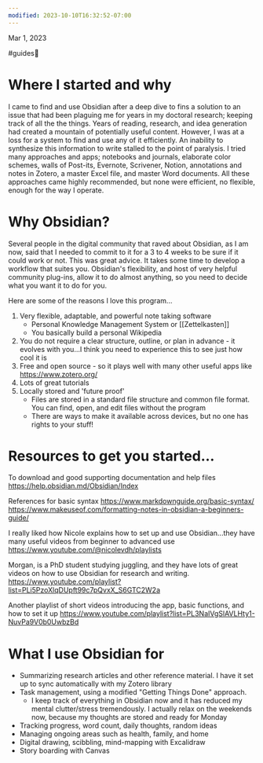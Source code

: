 ```yaml
---
modified: 2023-10-10T16:32:52-07:00
---
```

Mar 1, 2023

 #guides🦮 

# Where I started and why

I came to find and use Obsidian after a deep dive to fins a solution to an issue that had been plaguing me for years in my doctoral research;  keeping track of all the the things.  Years of reading, research, and idea generation had created a mountain of potentially useful content. However, I was at a loss for a system to find and use any of it efficiently.  An inability to synthesize this information to write stalled to the point of paralysis.  I tried many approaches and apps;  notebooks and journals, elaborate color schemes, walls of Post-its, Evernote, Scrivener, Notion, annotations and notes in Zotero, a master Excel file, and master Word documents.  All these approaches came highly recommended, but none were efficient, no flexible, enough for the way I operate.

# Why Obsidian?

Several people in the digital community that raved about Obsidian, as I am now, said that I needed to commit to it for a 3 to 4 weeks to be sure if it could work or not.  This was great advice.  It takes some time to develop a workflow that suites you.  Obsidian's flexibility, and host of very helpful community plug-ins, allow it to do almost anything, so you need to decide what you want it to do for you. 

Here are some of the reasons I love this program...

1. Very flexible, adaptable, and powerful note taking software
	- Personal Knowledge Management System or [[Zettelkasten]] 
	- You basically build a personal Wikipedia
2. You do not require a clear structure, outline, or plan in advance - it evolves with you...I think you need to experience this to see just how cool it is
3. Free and open source - so it plays well with many other useful apps like https://www.zotero.org/
4. Lots of great tutorials
5. Locally stored and 'future proof'
	- Files are stored in a standard file structure and common file format.  You can find, open, and edit files without the program
	- There are ways to make it available across devices, but no one has rights to your stuff!



# Resources to get you started...

To download and good supporting documentation and help files
https://help.obsidian.md/Obsidian/Index

References for basic syntax
https://www.markdownguide.org/basic-syntax/
https://www.makeuseof.com/formatting-notes-in-obsidian-a-beginners-guide/

I really liked how Nicole explains how to set up and use Obsidian...they have many useful videos from beginner to advanced use
https://www.youtube.com/@nicolevdh/playlists

Morgan, is a PhD student studying juggling, and they have lots of great videos on how to use Obsidian for research and writing.
https://www.youtube.com/playlist?list=PLi5PzoXlqDUpft99c7pQvxX_S6GTC2W2a 


Another playlist of short videos introducing the app, basic functions, and how to set it up
https://www.youtube.com/playlist?list=PL3NaIVgSlAVLHty1-NuvPa9V0b0UwbzBd



# What I use Obsidian for

- Summarizing research articles and other reference material. I have it set up to sync automatically with my Zotero library
- Task management, using a modified "Getting Things Done" approach.  
	- I keep track of everything in Obsidian now and it has reduced my mental clutter/stress tremendously.  I actually relax on the weekends now, because my thoughts are stored and ready for Monday
- Tracking progress, word count, daily thoughts, random ideas
- Managing ongoing areas such as health, family, and home
- Digital drawing, scibbling, mind-mapping with Excalidraw
- Story boarding with Canvas








